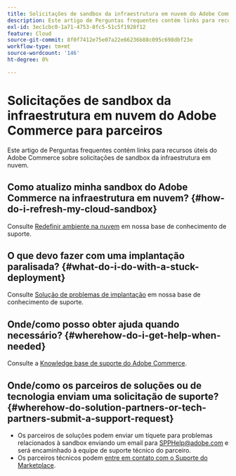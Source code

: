 ```yaml
---
title: Solicitações de sandbox da infraestrutura em nuvem do Adobe Commerce para parceiros
description: Este artigo de Perguntas frequentes contém links para recursos úteis do Adobe Commerce sobre solicitações de sandbox da infraestrutura em nuvem.
exl-id: 3ec1cbc0-1a71-4753-8fc5-51c5f1928f12
feature: Cloud
source-git-commit: 8f0f7412e75e07a22e66236b88c095c698dbf23e
workflow-type: tm+mt
source-wordcount: '146'
ht-degree: 0%

---
```


# Solicitações de sandbox da infraestrutura em nuvem do Adobe Commerce para parceiros

Este artigo de Perguntas frequentes contém links para recursos úteis do Adobe Commerce sobre solicitações de sandbox da infraestrutura em nuvem.

## Como atualizo minha sandbox do Adobe Commerce na infraestrutura em nuvem? {#how-do-i-refresh-my-cloud-sandbox}

Consulte [Redefinir ambiente na nuvem](/help/how-to/general/reset-environment-on-cloud.md) em nossa base de conhecimento de suporte.

## O que devo fazer com uma implantação paralisada? {#what-do-i-do-with-a-stuck-deployment}

Consulte [Solução de problemas de implantação](/help/troubleshooting/deployment/magento-deployment-troubleshooter.md) em nossa base de conhecimento de suporte.

## Onde/como posso obter ajuda quando necessário? {#wherehow-do-i-get-help-when-needed}

Consulte a [Knowledge base de suporte do Adobe Commerce](https://support.magento.com/hc/en-us).

## Onde/como os parceiros de soluções ou de tecnologia enviam uma solicitação de suporte? {#wherehow-do-solution-partners-or-tech-partners-submit-a-support-request}

* Os parceiros de soluções podem enviar um tíquete para problemas relacionados à sandbox enviando um email para [SPPHelp@adobe.com](mailto:SPPHelp@adobe.com) e será encaminhado à equipe de suporte técnico do parceiro.
* Os parceiros técnicos podem [entre em contato com o Suporte do Marketplace](mailto:commercemarketplacesupport@adobe.com).
